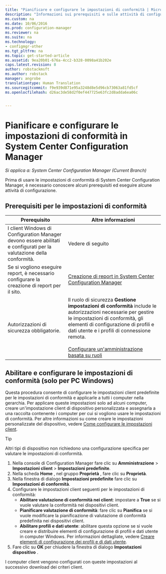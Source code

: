 ```yaml
---
title: "Pianificare e configurare le impostazioni di conformità | Microsoft Docs"
description: "Informazioni sui prerequisiti e sulle attività di configurazione per l&quot;uso delle impostazioni di conformità in System Center Configuration Manager."
ms.custom: na
ms.date: 10/06/2016
ms.prod: configuration-manager
ms.reviewer: na
ms.suite: na
ms.technology:
- configmgr-other
ms.tgt_pltfrm: na
ms.topic: get-started-article
ms.assetid: 9ea20b01-676a-4cc2-b328-0098a41b202e
caps.latest.revision: 8
author: robstackmsft
ms.author: robstack
manager: angrobe
translationtype: Human Translation
ms.sourcegitcommit: f9e939d871e95a3248d8e5d96cb73063a81fd5cf
ms.openlocfilehash: d26ac3de58d2f0ef447725e63fc2d8adda6ea06c


---
```

# <a name="plan-for-and-configure-compliance-settings-in-system-center-configuration-manager"></a>Pianificare e configurare le impostazioni di conformità in System Center Configuration Manager

*Si applica a: System Center Configuration Manager (Current Branch)*

Prima di usare le impostazioni di conformità di System Center Configuration Manager, è necessario conoscere alcuni prerequisiti ed eseguire alcune attività di configurazione.  

## <a name="prerequisites-for-compliance-settings"></a>Prerequisiti per le impostazioni di conformità  

|Prerequisito|Altre informazioni|  
|------------------|----------------------|  
|I client Windows di Configuration Manager devono essere abilitati e configurati per la valutazione della conformità.|Vedere di seguito|  
|Se si vogliono eseguire report, è necessario configurare la creazione di report per il sito.|[Creazione di report in System Center Configuration Manager](../../core/servers/manage/reporting.md)|  
|Autorizzazioni di sicurezza obbligatorie.|Il ruolo di sicurezza **Gestione impostazioni di conformità** include le autorizzazioni necessarie per gestire le impostazioni di conformità, gli elementi di configurazione di profili e dati utente e i profili di connessione remota.<br /><br /> [Configurare un'amministrazione basata su ruoli](../../core/servers/deploy/configure/configure-role-based-administration.md)|  

##  <a name="enable-and-configure-compliance-settings-for-windows-pcs-only"></a>Abilitare e configurare le impostazioni di conformità (solo per PC Windows)  

Questa procedura consente di configurare le impostazioni client predefinite per le impostazioni di conformità e applicarle a tutti i computer nella gerarchia. Per applicare queste impostazioni solo ad alcuni computer, creare un'impostazione client di dispositivo personalizzata e assegnarla a una raccolta contenente i computer per cui si vogliono usare le impostazioni di conformità. Per altre informazioni su come creare le impostazioni personalizzate del dispositivo, vedere [Come configurare le impostazioni client](../../core/clients/deploy/configure-client-settings.md).  

> [!TIP]  
>  Altri tipi di dispositivo non richiedono una configurazione specifica per valutare le impostazioni di conformità.  

1.  Nella console di Configuration Manager fare clic su **Amministrazione** > **Impostazioni client** > **Impostazioni predefinite**.  
2.  Nella scheda **Home** , nel gruppo **Proprietà** , fare clic su **Proprietà**.  
3.  Nella finestra di dialogo **Impostazioni predefinite** fare clic su **Impostazioni di conformità**.  
4.  Configurare le impostazioni client seguenti per le impostazioni di conformità:
    - **Abilitare valutazione di conformità nei client**: impostare a **True** se si vuole valutare la conformità nei dispositivi client.
    - **Pianificare valutazione di conformità**: fare clic su **Pianifica** se si vuole modificare la pianificazione di valutazione di conformità predefinita nei dispositivi client.
    - **Abilitare profili e dati utente**: abilitare questa opzione se si vuole creare e distribuire elementi di configurazione di profili e dati utente in computer Windows. Per informazioni dettagliate, vedere [Creare elementi di configurazione dei profili e di dati utente](/sccm/compliance/deploy-use/create-remote-connection-profiles).
5. Fare clic su **OK** per chiudere la finestra di dialogo **Impostazioni dispositivo** .  

I computer client vengono configurati con queste impostazioni al successivo download dei criteri client.  



<!--HONumber=Dec16_HO3-->


